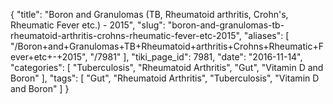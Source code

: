 {
    "title": "Boron and Granulomas (TB, Rheumatoid arthritis, Crohn's, Rheumatic Fever etc.) - 2015",
    "slug": "boron-and-granulomas-tb-rheumatoid-arthritis-crohns-rheumatic-fever-etc-2015",
    "aliases": [
        "/Boron+and+Granulomas+TB+Rheumatoid+arthritis+Crohns+Rheumatic+Fever+etc+-+2015",
        "/7981"
    ],
    "tiki_page_id": 7981,
    "date": "2016-11-14",
    "categories": [
        "Tuberculosis",
        "Rheumatoid Arthritis",
        "Gut",
        "Vitamin D and Boron"
    ],
    "tags": [
        "Gut",
        "Rheumatoid Arthritis",
        "Tuberculosis",
        "Vitamin D and Boron"
    ]
}